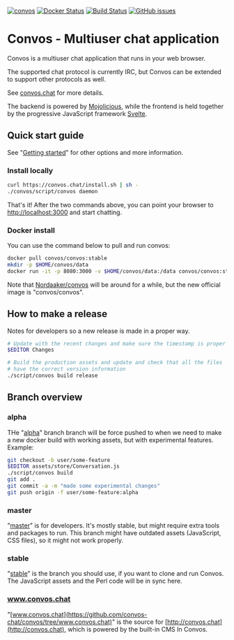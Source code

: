 [![convos](https://snapcraft.io//convos/badge.svg)](https://snapcraft.io/convos)
[![Docker Status](https://github.com/convos-chat/convos/workflows/Docker%20Image%20CI/badge.svg?branch=master)](https://hub.docker.com/r/convos/convos)
[![Build Status](https://github.com/convos-chat/convos/workflows/Linux%20CI/badge.svg?branch=master)](https://github.com/convos-chat/convos/actions)
[![GitHub issues](https://img.shields.io/github/issues/convos-chat/convos)](https://github.com/convos-chat/convos/issues)

# Convos - Multiuser chat application

Convos is a multiuser chat application that runs in your web browser.

The supported chat protocol is currently IRC, but Convos can be extended to
support other protocols as well.

See [convos.chat](http://convos.chat) for more details.

The backend is powered by [Mojolicious](http://mojolicious.org), while the
frontend is held together by the progressive JavaScript framework
[Svelte](https://svelte.dev/).

## Quick start guide

See "[Getting started](https://convos.chat/doc/start)" for other
options and more information.

### Install locally

```bash
curl https://convos.chat/install.sh | sh -
./convos/script/convos daemon
```

That's it! After the two commands above, you can point your browser to
[http://localhost:3000](http://localhost:3000) and start chatting.

### Docker install

You can use the command below to pull and run convos:

```bash
docker pull convos/convos:stable
mkdir -p $HOME/convos/data
docker run -it -p 8080:3000 -v $HOME/convos/data:/data convos/convos:stable
```

Note that [Nordaaker/convos](hub.docker.com/r/Nordaaker/convos/) will be around
for a while, but the new official image is "convos/convos".

## How to make a release

Notes for developers so a new release is made in a proper way.

```bash
# Update with the recent changes and make sure the timestamp is proper
$EDITOR Changes

# Build the production assets and update and check that all the files
# have the correct version information
./script/convos build release
```

## Branch overview

### alpha

THe "[alpha](https://github.com/convos-chat/convos/tree/alpha)" branch branch
will be force pushed to when we need to make a new docker build with working
assets, but with experimental features. Example:

```bash
git checkout -b user/some-feature
$EDITOR assets/store/Conversation.js
./script/convos build
git add .
git commit -a -m "made some experimental changes"
git push origin -f user/some-feature:alpha
```

### master

"[master](https://github.com/convos-chat/convos/tree/master)" is for
developers. It's mostly stable, but might require extra tools and packages to
run. This branch might have outdated assets (JavaScript, CSS files), so it
might not work properly.

### stable

"[stable](https://github.com/convos-chat/convos/tree/stable)" is the branch you
should use, if you want to clone and run Convos. The JavaScript assets and the
Perl code will be in sync here.

### www.convos.chat

"[www.convos.chat](https://github.com/convos-chat/convos/tree/www.convos.chat)" is the source
for [http://convos.chat](http://convos.chat), which is powered by the built-in CMS
In Convos.
